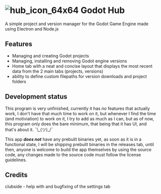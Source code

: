 # ![hub_icon_64x64](https://github.com/MonoTheProtogen/godot-hub/assets/64149624/fac310f9-30c0-4aab-9d2a-72b7e18cee18) Godot Hub 
A simple project and version manager for the Godot Game Engine made using Electron and Node.js

## Features
- Managing and creating Godot projects
- Managing, installing and removing Godot engine versions
- Home tab with a neat and concise layout that displays the most recent data from the 2 main tabs (projects, versions)
- ability to define custom filepaths for version downloads and project folders

## Development status
This program is very unfinished, currently it has *no* features that actually work, I don't have that much time to work on it, but whenever I find the time (and motiviation) to work on it, I try to add as much as I can, but as of now, this program only does the bare minimum, that being that it has UI, and that's about it. ¯\\\_(ツ)_/¯

This app ***does not*** have any prebuilt binaries yet, as soon as it is in a functional state, I will be shipping prebuilt binaries in the releases tab, until then, anyone is welcome to build the app themselves by using the source code, any changes made to the source code must follow the license guidelines.

## Credits

clubside - help with and bugfixing of the settings tab